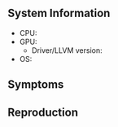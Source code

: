 ## System Information
- CPU: <!-- e.g. Intel i7 7700 or AMD Ryzen 1700 -->
- GPU: <!-- e.g. RX 580 or GTX 970 -->
   - Driver/LLVM version: <!-- e.g. Mesa 18.2/7.0.0 or nvidia 396.54 -->
- OS:  <!-- e.g. Ubuntu 18.04 or Windows 10 -->

<!-- You might want to add the log file, you will find that inside
 the game folder under SPBF/Saved/Logs. Just drag and drop the file here: -->


## Symptoms <!-- What's the problem? -->


## Reproduction <!-- If possible try to explain how to reproduce the issue -->
